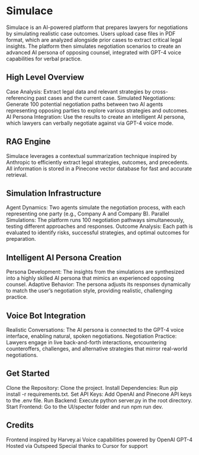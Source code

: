 # Simulace
Simulace is an AI-powered platform that prepares lawyers for negotiations by simulating realistic case outcomes. Users upload case files in PDF format, which are analyzed alongside prior cases to extract critical legal insights. The platform then simulates negotiation scenarios to create an advanced AI persona of opposing counsel, integrated with GPT-4 voice capabilities for verbal practice.

## High Level Overview
Case Analysis: Extract legal data and relevant strategies by cross-referencing past cases and the current case.
Simulated Negotiations: Generate 100 potential negotiation paths between two AI agents representing opposing parties to explore various strategies and outcomes.
AI Persona Integration: Use the results to create an intelligent AI persona, which lawyers can verbally negotiate against via GPT-4 voice mode.

## RAG Engine
Simulace leverages a contextual summarization technique inspired by Anthropic to efficiently extract legal strategies, outcomes, and precedents.
All information is stored in a Pinecone vector database for fast and accurate retrieval.

## Simulation Infrastructure
Agent Dynamics: Two agents simulate the negotiation process, with each representing one party (e.g., Company A and Company B).
Parallel Simulations: The platform runs 100 negotiation pathways simultaneously, testing different approaches and responses.
Outcome Analysis: Each path is evaluated to identify risks, successful strategies, and optimal outcomes for preparation.

## Intelligent AI Persona Creation
Persona Development: The insights from the simulations are synthesized into a highly skilled AI persona that mimics an experienced opposing counsel.
Adaptive Behavior: The persona adjusts its responses dynamically to match the user’s negotiation style, providing realistic, challenging practice.

## Voice Bot Integration
Realistic Conversations: The AI persona is connected to the GPT-4 voice interface, enabling natural, spoken negotiations.
Negotiation Practice: Lawyers engage in live back-and-forth interactions, encountering counteroffers, challenges, and alternative strategies that mirror real-world negotiations.

## Get Started
Clone the Repository: Clone the project.
Install Dependencies: Run pip install -r requirements.txt.
Set API Keys: Add OpenAI and Pinecone API keys to the .env file.
Run Backend: Execute python server.py in the root directory.
Start Frontend: Go to the UI/specter folder and run npm run dev.

## Credits
Frontend inspired by Harvey.ai
Voice capabilities powered by OpenAI GPT-4
Hosted via Outspeed
Special thanks to Cursor for support
